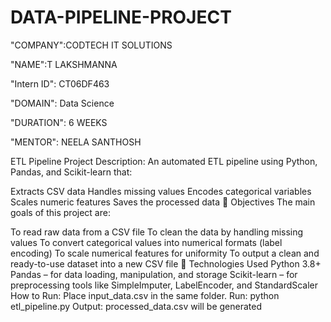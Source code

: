 # DATA-PIPELINE-PROJECT
"COMPANY":CODTECH IT SOLUTIONS

"NAME":T LAKSHMANNA

"Intern ID": CT06DF463

"DOMAIN": Data Science

"DURATION": 6 WEEKS

"MENTOR": NEELA SANTHOSH

ETL Pipeline Project
Description:
An automated ETL pipeline using Python, Pandas, and Scikit-learn that:

Extracts CSV data
Handles missing values
Encodes categorical variables
Scales numeric features
Saves the processed data
🎯 Objectives
The main goals of this project are:

To read raw data from a CSV file
To clean the data by handling missing values
To convert categorical values into numerical formats (label encoding)
To scale numerical features for uniformity
To output a clean and ready-to-use dataset into a new CSV file
🧰 Technologies Used
Python 3.8+
Pandas – for data loading, manipulation, and storage
Scikit-learn – for preprocessing tools like SimpleImputer, LabelEncoder, and StandardScaler
How to Run:
Place input_data.csv in the same folder.
Run: python etl_pipeline.py
Output: processed_data.csv will be generated
